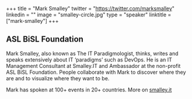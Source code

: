 +++
title = "Mark Smalley"
twitter = "https://twitter.com/marksmalley"
linkedin = ""
image = "smalley-circle.jpg"
type = "speaker"
linktitle = ["mark-smalley"]
+++

<h2>ASL BiSL Foundation</h2>

<p>Mark Smalley, also known as The IT Paradigmologist, thinks, writes and speaks extensively about IT ‘paradigms’ such as DevOps. He is an IT Management Consultant at Smalley.IT and Ambassador at the non-profit ASL BiSL Foundation. People collaborate with Mark to discover where they are and to visualize where they want to be.</p>
<p>Mark has spoken at 100+ events in 20+ countries. More on <a href="http://smalley.it/">smalley.it</a></p>